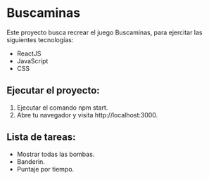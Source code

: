 # Buscaminas
Este proyecto busca recrear el juego Buscaminas, para ejercitar las siguientes tecnologías:
- ReactJS
- JavaScript
- CSS

## Ejecutar el proyecto:
1. Ejecutar el comando npm start.
2. Abre tu navegador y visita http://localhost:3000.


## Lista de tareas:
- Mostrar todas las bombas.
- Banderin.
- Puntaje por tiempo.
